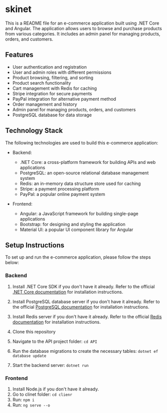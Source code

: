 # skinet

This is a README file for an e-commerce application built using .NET Core and Angular. The application allows users to browse and purchase products from various categories. It includes an admin panel for managing products, orders, and customers.

## Features

- User authentication and registration
- User and admin roles with different permissions
- Product browsing, filtering, and sorting
- Product search functionality
- Cart management with Redis for caching
- Stripe integration for secure payments
- PayPal integration for alternative payment method
- Order management and history
- Admin panel for managing products, orders, and customers
- PostgreSQL database for data storage

## Technology Stack

The following technologies are used to build this e-commerce application:

- Backend: 
  - .NET Core: a cross-platform framework for building APIs and web applications
  - PostgreSQL: an open-source relational database management system
  - Redis: an in-memory data structure store used for caching
  - Stripe: a payment processing platform
  - PayPal: a popular online payment system
  
- Frontend:
  - Angular: a JavaScript framework for building single-page applications
  - Bootstrap: for designing and styling the application
  - Material UI: a popular UI component library for Angular
 

## Setup Instructions

To set up and run the e-commerce application, please follow the steps below:

### Backend

1. Install .NET Core SDK if you don't have it already. Refer to the official [.NET Core documentation](https://docs.microsoft.com/en-us/dotnet/core/install/) for installation instructions.

2. Install PostgreSQL database server if you don't have it already. Refer to the official [PostgreSQL documentation](https://www.postgresql.org/download/) for installation instructions.

3. Install Redis server if you don't have it already. Refer to the official [Redis documentation](https://redis.io/download) for installation instructions.

4. Clone this repository

5. Navigate to the API project folder: `cd API`

6. Run the database migrations to create the necessary tables: `dotnet ef database update`

9. Start the backend server: `dotnet run`

### Frontend

1. Install Node.js if you don't have it already.
2. Go to clinet folder: `cd clienr`
3. Run: `npm i`
4. Run: `ng serve --o`
